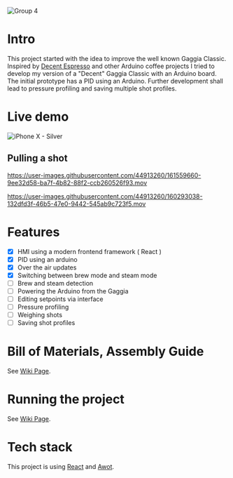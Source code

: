 ![Group 4](https://user-images.githubusercontent.com/44913260/160802947-6aca768c-5619-4670-83ce-591fc2acfbc8.svg)

# Intro

This project started with the idea to improve the well known Gaggia Classic. Inspired by [Decent Espresso](https://decentespresso.com) and other Arduino coffee projects I tried to develop my version of a "Decent" Gaggia Classic with an Arduino board. The initial prototype has a PID using an Arduino. Further development shall lead to pressure profiling and saving multiple shot profiles.



# Live demo
![iPhone X - Silver](https://user-images.githubusercontent.com/44913260/161556336-0b2c9a0b-f9bb-45ed-b797-c2e334e5dd0e.png)


## Pulling a shot
https://user-images.githubusercontent.com/44913260/161559660-9ee32d58-ba7f-4b82-88f2-ccb260526f93.mov

https://user-images.githubusercontent.com/44913260/160293038-132dfd3f-46b5-47e0-9442-545ab9c723f5.mov





# Features
- [x] HMI using a modern frontend framework ( React )
- [x] PID using an arduino
- [x] Over the air updates
- [x] Switching between brew mode and steam mode
- [ ] Brew and steam detection
- [ ] Powering the Arduino from the Gaggia
- [ ] Editing setpoints via interface
- [ ] Pressure profiling
- [ ] Weighing shots
- [ ] Saving shot profiles

# Bill of Materials, Assembly Guide

See [Wiki Page](https://github.com/lukasdo/Decent-Gaggia/wiki/Bill-of-Materials).

# Running the project

See [Wiki Page](https://github.com/lukasdo/Decent-Gaggia/wiki/Running-the-project).


# Tech stack

This project is using [React](https://github.com/facebook/create-react-app) and [Awot](https://awot.net/en/guide/tutorial.html).



